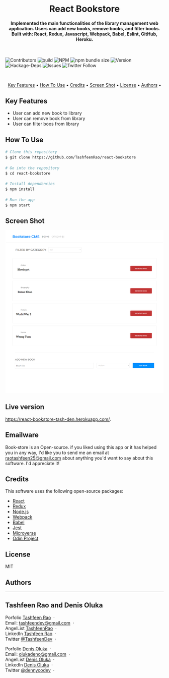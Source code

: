 
<h1 align="center">
  <br>
    React Bookstore
  <br>
</h1>

<h4 align="center">Implemented the main functionalities of the library management web application. Users can add new books, remove books, and filter books. Built with: React, Redux, Javascript, Webpack, Babel, Eslint, GitHub, Heroku.
</h4>
</br>

![Contributors](https://img.shields.io/badge/Contributor-Tashfeen-green)
![build](https://img.shields.io/badge/build-passing-green)
![NPM](https://img.shields.io/badge/NPM-14.01-green)
![npm bundle size](https://img.shields.io/bundlephobia/min/react?color=green)
![Version](https://img.shields.io/badge/version-1.0.0-green)
![Hackage-Deps](https://img.shields.io/hackage-deps/v/json)
![Issues](https://img.shields.io/badge/issues-0-green)
![Twitter Follow](https://img.shields.io/twitter/follow/TashfeenDev?label=Tashfeen&style=social)

</br>

<p align="center">
  <a href="#key-features">Key Features</a> •
  <a href="#how-to-use">How To Use</a> •
  <a href="#credits">Credits</a> •
  <a href="#screen-shot">Screen Shot</a> •
  <a href="#license">License</a> •
  <a href="#authors">Authors</a> •
</p>


## Key Features

* User can add new book to library
* User can remove book from library
* User can filter boos from library

## How To Use

```bash
# Clone this repository
$ git clone https://github.com/TashfeenRao/react-bookstore

# Go into the repository
$ cd react-bookstore

# Install dependencies
$ npm install

# Run the app
$ npm start
```

## Screen Shot

![screenshot](screencapture-react-bookstore-tash-den-herokuapp-2020-07-10-16_10_53.png)

## Live version

https://react-bookstore-tash-den.herokuapp.com/.

## Emailware

Book-store is an Open-source. if you liked using this app or it has helped you in any way, I'd like you to send me an email at <raotashfeen25@gmail.com> about anything you'd want to say about this software. I'd appreciate it!

## Credits

This software uses the following open-source packages:

- [React](https://React.org/)
- [Redux](https://Redux.org/)
- [Node.js](https://nodejs.org/)
- [Webpack](https://webpack.js.org/)
- [Babel](https://babeljs.io/)
- [Jest](https://jestjs.io/)
- [Microverse](http://microverse.org/)
- [Odin Project](https://www.theodinproject.com/)

## License

MIT

## Authors
---

<h2>Tashfeen Rao and Denis Oluka</h2>

Porfolio [Tashfeen Rao](https://tashfeen-rao.netlify.app/) &nbsp;&middot;&nbsp;
</br>
Email: tashfeendev@gmail.com &nbsp;&middot;&nbsp;
</br>
AngelList [TashfeenRao](https://angel.co/u/tashfeen-rao) &nbsp;&middot;&nbsp;
</br>
LinkedIn [Tashfeen Rao](https://www.linkedin.com/in/tashfeen-rao/) &nbsp;&middot;&nbsp;
</br>
Twitter [@TashfeenDev](https://twitter.com/TashfeenDev) &nbsp;&middot;&nbsp;


Porfolio [Denis Oluka](https://olukadenis.me) &nbsp;&middot;&nbsp;
</br>
Email: olukadeno@gmail.com &nbsp;&middot;&nbsp;
</br>
AngelList [Denis Oluka](https://angel.co/u/denis-oluka) &nbsp;&middot;&nbsp;
</br>
LinkedIn [Denis Oluka](https://www.linkedin.com/in/denis-oluka) &nbsp;&middot;&nbsp;
</br>
Twitter [@dennycodev](https://twitter.com/dennycodev) &nbsp;&middot;&nbsp;
